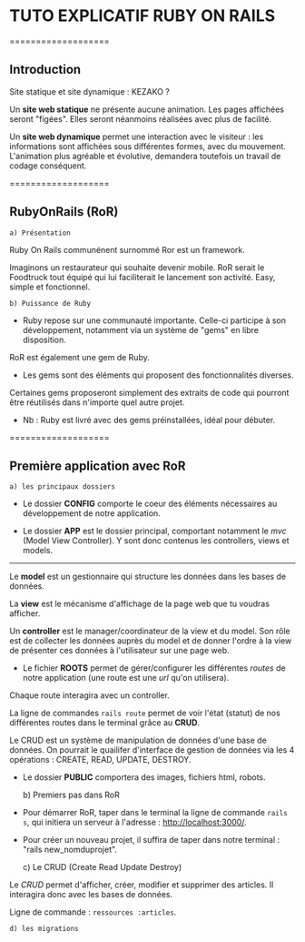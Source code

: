 
# TUTO EXPLICATIF RUBY ON RAILS 

===================

## Introduction 

Site statique et site dynamique : KEZAKO ?

Un **site web statique** ne présente aucune animation. Les pages affichées seront "figées". Elles seront néanmoins réalisées avec plus de facilité.

Un **site web dynamique** permet une interaction avec le visiteur : les informations sont affichées sous différentes formes, avec du mouvement. L'animation plus agréable et évolutive, demandera toutefois un travail de codage conséquent.

===================

## RubyOnRails (RoR) 

	a) Présentation

Ruby On Rails communénent surnommé Ror est un framework. 

Imaginons un restaurateur qui souhaite devenir mobile. RoR serait le Foodtruck tout équipé qui lui faciliterait le lancement son activité. Easy, simple et fonctionnel.		

	b) Puissance de Ruby

* Ruby repose sur une communauté importante. Celle-ci participe à son développement, notamment via un système de "gems" en libre disposition.

RoR est également une gem de Ruby.

* Les gems sont des éléments qui proposent des fonctionnalités diverses.

Certaines gems proposeront simplement des extraits de code qui pourront être réutilisés dans n'importe quel autre projet.

* Nb : Ruby est livré avec des gems préinstallées, idéal pour débuter.

===================

## Première application avec RoR

	a) les principaux dossiers

* Le dossier **CONFIG** comporte le coeur des éléments nécessaires au développement de notre application.


* Le dossier **APP** est le dossier principal, comportant notamment le *mvc* (Model View Controller). Y sont donc contenus les controllers, views et models.

-----

Le **model** est un gestionnaire qui structure les données dans les bases de données.

La **view** est le mécanisme d'affichage de la page web que tu voudras afficher.

Un **controller** est le manager/coordinateur de la view et du model. Son rôle est de collecter les données auprès du model et de donner l'ordre à la view de présenter ces données à l'utilisateur sur une page web.


* Le fichier **ROOTS** permet de gérer/configurer les différentes *routes* de notre application (une route est une *url* qu'on utilisera).

Chaque route interagira avec un controller.

La ligne de commandes `rails route` permet de voir l'état (statut) de nos différentes routes dans le terminal grâce au **CRUD**.

Le CRUD est un système de manipulation de données d'une base de données. On pourrait le quailifer d'interface de gestion de données via les 4 opérations : CREATE, READ, UPDATE, DESTROY.


* Le dossier **PUBLIC** comportera des images, fichiers html, robots.

	b) Premiers pas dans RoR

* Pour démarrer RoR, taper dans le terminal la ligne de commande `rails s`, qui initiera un serveur à l'adresse : <http://localhost:3000/>.

* Pour créer un nouveau projet, il suffira de taper dans notre terminal : "rails new_nomduprojet".

	c) Le CRUD (Create Read Update Destroy)

Le *CRUD* permet d'afficher, créer, modifier et supprimer des articles. Il interagira donc avec les bases de données.

Ligne de commande : `ressources :articles`.

	d) les migrations



















